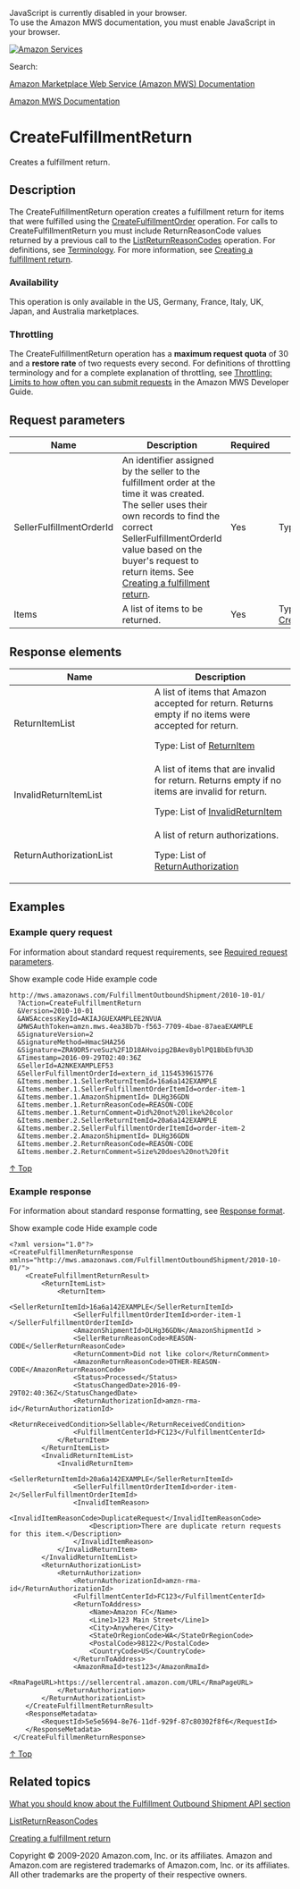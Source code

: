 <div id="MWSDX_noscript">

JavaScript is currently disabled in your browser.  
To use the Amazon MWS documentation, you must enable JavaScript in your
browser.

</div>

<div id="MWSDX_divtop">

[![Amazon
Services](https://images-na.ssl-images-amazon.com/images/G/08/mwsportal/fr_FR/amazonservices.gif "Amazon Services")](http://services.amazon.fr)

<div id="MWSDX_search">

<span id="MWSDX_searchlbl">Search:</span>

</div>

  
<span id="MWSDX_titlebar">[Amazon Marketplace Web Service (Amazon MWS)
Documentation](https://developer.amazonservices.fr/gp/mws/docs.html)</span>

</div>

<div id="MWSDX_divbottom">

<div id="MWSDX_divleft">

<div id="MWSDX_toc">

</div>

</div>

<div id="MWSDX_divright">

<div id="MWSDX_content">

<span id="MWSDX_breadcrumbs">[Amazon MWS
Documentation](https://developer.amazonservices.fr/gp/mws/docs.html)</span>

<div id="FBAOutbound_CreateFulfillmentReturn" class="nested0">

# CreateFulfillmentReturn

<div class="body">

<span class="ph">Creates a fulfillment return.</span>

</div>

<div id="Description" class="topic concept nested1">

## Description

<div class="body conbody">

The <span class="keyword apiname">CreateFulfillmentReturn</span>
operation creates a fulfillment return for items that were fulfilled
using the
<a href="FBAOutbound_CreateFulfillmentOrder.md" class="xref" title="Requests that Amazon ship items from the seller&#39;s inventory in Amazon&#39;s fulfillment network to a destination address.">CreateFulfillmentOrder</a>
operation. For calls to <span
class="keyword apiname">CreateFulfillmentReturn</span> you must include
<span class="keyword parmname">ReturnReasonCode</span> values returned
by a previous call to the
<a href="FBAOutbound_ListReturnReasonCodes.md" class="xref" title="Returns a list of return reason codes for a seller SKU in a given marketplace.">ListReturnReasonCodes</a>
operation. For definitions, see
<a href="FBAOutbound_Overview.md#Outbound_Overview__Terminology" class="xref">Terminology</a>.
For more information, see
<a href="../fba_guide/FBAGuide_CreateFulfillmentReturn.md" class="xref">Creating a fulfillment return</a>.

<div class="section">

### Availability

This operation is only available in the US, Germany, France, Italy, UK,
Japan, and Australia marketplaces.

</div>

<div class="section">

### Throttling

The <span class="keyword apiname">CreateFulfillmentReturn</span>
operation has a **maximum request quota** of 30 and a **restore rate**
of two requests every second. <span class="ph">For definitions of
throttling terminology and for a complete explanation of throttling, see
<a href="../dev_guide/DG_Throttling.md" class="xref">Throttling: Limits to how often you can submit requests</a>
in the <span class="ph">Amazon MWS Developer Guide</span>.</span>

</div>

</div>

</div>

<div id="RequestParameters" class="topic reference nested1">

## Request parameters

<div class="body refbody">

<div class="tablenoborder">

| Name                                                           | Description                                                                                                                                                                                                                                                                                                                                                                         | Required | Values                                                                                                                        |
|----------------------------------------------------------------|-------------------------------------------------------------------------------------------------------------------------------------------------------------------------------------------------------------------------------------------------------------------------------------------------------------------------------------------------------------------------------------|----------|-------------------------------------------------------------------------------------------------------------------------------|
| <span class="keyword parmname">SellerFulfillmentOrderId</span> | An identifier assigned by the seller to the fulfillment order at the time it was created. The seller uses their own records to find the correct <span class="keyword parmname">SellerFulfillmentOrderId</span> value based on the buyer's request to return items. See <a href="../fba_guide/FBAGuide_CreateFulfillmentReturn.md" class="xref">Creating a fulfillment return</a>. | Yes      | <span class="ph">Type: xs:string</span>                                                                                       |
| <span class="keyword parmname">Items</span>                    | A list of items to be returned.                                                                                                                                                                                                                                                                                                                                                     | Yes      | Type: <a href="FBAOutbound_Datatypes.md#CreateReturnItem" class="xref" title="An item to be returned.">CreateReturnItem</a> |

</div>

</div>

</div>

<div id="ResponseElements" class="topic reference nested1">

## Response elements

<div class="body refbody">

<div class="tablenoborder">

<table id="ResponseElements__ResponseElementsTable" class="table" data-cellpadding="4" data-cellspacing="0" data-summary="" data-frame="border" data-border="1" data-rules="all">
<colgroup>
<col style="width: 50%" />
<col style="width: 50%" />
</colgroup>
<thead class="thead" data-align="left">
<tr class="header row">
<th id="d90352e250" class="entry" data-valign="top" width="25.380710659898476%">Name</th>
<th id="d90352e253" class="entry" data-valign="top" width="74.61928934010153%">Description</th>
</tr>
</thead>
<tbody class="tbody">
<tr class="odd row">
<td class="entry" data-valign="top" width="25.380710659898476%" headers="d90352e250 "><span class="keyword parmname">ReturnItemList</span></td>
<td class="entry" data-valign="top" width="74.61928934010153%" headers="d90352e253 ">A list of items that Amazon accepted for return. Returns empty if no items were accepted for return.
<p>Type: List of <a href="FBAOutbound_Datatypes.md#ReturnItem" class="xref" title="An item that Amazon accepted for return.">ReturnItem</a></p></td>
</tr>
<tr class="even row">
<td class="entry" data-valign="top" width="25.380710659898476%" headers="d90352e250 "><span class="keyword parmname">InvalidReturnItemList</span></td>
<td class="entry" data-valign="top" width="74.61928934010153%" headers="d90352e253 ">A list of items that are invalid for return. Returns empty if no items are invalid for return.
<p>Type: List of <a href="FBAOutbound_Datatypes.md#InvalidReturnItem" class="xref" title="An item that is invalid for return.">InvalidReturnItem</a></p></td>
</tr>
<tr class="odd row">
<td class="entry" data-valign="top" width="25.380710659898476%" headers="d90352e250 "><span class="keyword parmname">ReturnAuthorizationList</span></td>
<td class="entry" data-valign="top" width="74.61928934010153%" headers="d90352e253 ">A list of return authorizations.
<p>Type: List of <a href="FBAOutbound_Datatypes.md#ReturnAuthorization" class="xref" title="Return authorization information for items accepted for return.">ReturnAuthorization</a></p></td>
</tr>
</tbody>
</table>

</div>

</div>

</div>

<div id="Examples" class="topic reference nested1">

## Examples

<div class="body refbody">

<div class="section">

### Example query request

<span class="ph">For information about standard request requirements,
see
<a href="../dev_guide/DG_RequiredRequestParameters.md" class="xref">Required request parameters</a>.</span>

<span class="ph expander"> <span class="keyword parmname xshow">Show
example code</span> <span class="keyword parmname xhide">Hide example
code</span> </span>

<div class="sectiondiv content">

``` pre
http://mws.amazonaws.com/FulfillmentOutboundShipment/2010-10-01/
  ?Action=CreateFulfillmentReturn
  &Version=2010-10-01
  &AWSAccessKeyId=AKIAJGUEXAMPLEE2NVUA
  &MWSAuthToken=amzn.mws.4ea38b7b-f563-7709-4bae-87aeaEXAMPLE
  &SignatureVersion=2
  &SignatureMethod=HmacSHA256
  &Signature=ZRA9DR5rveSuz%2F1D18AHvoipg2BAev8yblPQ1BbEbfU%3D
  &Timestamp=2016-09-29T02:40:36Z
  &SellerId=A2NKEXAMPLEF53
  &SellerFulfillmentOrderId=extern_id_1154539615776
  &Items.member.1.SellerReturnItemId=16a6a142EXAMPLE
  &Items.member.1.SellerFulfillmentOrderItemId=order-item-1
  &Items.member.1.AmazonShipmentId= DLHg36GDN
  &Items.member.1.ReturnReasonCode=REASON-CODE
  &Items.member.1.ReturnComment=Did%20not%20like%20color
  &Items.member.2.SellerReturnItemId=20a6a142EXAMPLE
  &Items.member.2.SellerFulfillmentOrderItemId=order-item-2
  &Items.member.2.AmazonShipmentId= DLHg36GDN
  &Items.member.2.ReturnReasonCode=REASON-CODE
  &Items.member.2.ReturnComment=Size%20does%20not%20fit
```

<a href="#Examples" class="xref">↑ Top</a>

</div>

</div>

<div class="section">

### Example response

<span class="ph">For information about standard response formatting, see
<a href="../dev_guide/DG_ResponseFormat.md" class="xref">Response format</a>.</span>

<span class="ph expander"> <span class="keyword parmname xshow">Show
example code</span> <span class="keyword parmname xhide">Hide example
code</span> </span>

<div class="sectiondiv content">

``` pre
<?xml version="1.0"?>
<CreateFulfillmenReturnResponse  xmlns="http://mws.amazonaws.com/FulfillmentOutboundShipment/2010-10-01/">
    <CreateFulfillmentReturnResult>
        <ReturnItemList>
            <ReturnItem>
                <SellerReturnItemId>16a6a142EXAMPLE</SellerReturnItemId>
                <SellerFulfillmentOrderItemId>order-item-1 </SellerFulfillmentOrderItemId>
                <AmazonShipmentId>DLHg36GDN</AmazonShipmentId >
                <SellerReturnReasonCode>REASON-CODE</SellerReturnReasonCode>
                <ReturnComment>Did not like color</ReturnComment>
                <AmazonReturnReasonCode>OTHER-REASON-CODE</AmazonReturnReasonCode>
                <Status>Processed</Status> 
                <StatusChangedDate>2016-09-29T02:40:36Z</StatusChangedDate>
                <ReturnAuthorizationId>amzn-rma-id</ReturnAuthorizationId>
                <ReturnReceivedCondition>Sellable</ReturnReceivedCondition>
                <FulfillmentCenterId>FC123</FulfillmentCenterId>
            </ReturnItem>
        </ReturnItemList>
        <InvalidReturnItemList>
            <InvalidReturnItem>
                <SellerReturnItemId>20a6a142EXAMPLE</SellerReturnItemId>
                <SellerFulfillmentOrderItemId>order-item-2</SellerFulfillmentOrderItemId>
                <InvalidItemReason>
                    <InvalidItemReasonCode>DuplicateRequest</InvalidItemReasonCode>
                    <Description>There are duplicate return requests for this item.</Description>
                </InvalidItemReason>
            </InvalidReturnItem>
        </InvalidReturnItemList>
        <ReturnAuthorizationList>
            <ReturnAuthorization>
                <ReturnAuthorizationId>amzn-rma-id</ReturnAuthorizationId>
                <FulfillmentCenterId>FC123</FulfillmentCenterId>
                <ReturnToAddress>
                    <Name>Amazon FC</Name>
                    <Line1>123 Main Street</Line1>
                    <City>Anywhere</City>
                    <StateOrRegionCode>WA</StateOrRegionCode>
                    <PostalCode>98122</PostalCode>
                    <CountryCode>US</CountryCode>
                </ReturnToAddress>
                <AmazonRmaId>test123</AmazonRmaId>
                <RmaPageURL>https://sellercentral.amazon.com/URL</RmaPageURL>
            </ReturnAuthorization>
        </ReturnAuthorizationList>
    </CreateFulfillmentReturnResult>
    <ResponseMetadata>
        <RequestId>5e5e5694-8e76-11df-929f-87c80302f8f6</RequestId>
    </ResponseMetadata>
 </CreateFulfillmenReturnResponse>
```

<a href="#Examples" class="xref">↑ Top</a>

</div>

</div>

</div>

</div>

<div id="RelatedTopics" class="topic nested1">

## Related topics

<div class="body">

<a href="FBAOutbound_Overview.md" class="xref">What you should know about the Fulfillment Outbound Shipment API section</a>

<a href="FBAOutbound_ListReturnReasonCodes.md" class="xref" title="Returns a list of return reason codes for a seller SKU in a given marketplace.">ListReturnReasonCodes</a>

<a href="../fba_guide/FBAGuide_CreateFulfillmentReturn.md" class="xref">Creating a fulfillment return</a>

</div>

</div>

</div>

<div id="MWSDX_footer">

Copyright © 2009-2020 Amazon.com, Inc. or its affiliates. Amazon and
Amazon.com are registered trademarks of Amazon.com, Inc. or its
affiliates. All other trademarks are the property of their respective
owners.

</div>

</div>

</div>

<div style="clear: both;">

</div>

</div>
